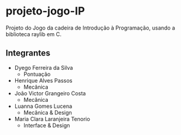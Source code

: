 # projeto-jogo-IP
Projeto do Jogo da cadeira de Introdução à Programação, usando a biblioteca raylib em C.

## Integrantes
- Dyego Ferreira da Silva
  - Pontuação
- Henrique Alves Passos
  - Mecânica
- João Victor Grangeiro Costa
  - Mecânica
- Luanna Gomes Lucena
  - Mecânica & Design
- Maria Clara Laranjeira Tenorio
  - Interface & Design
